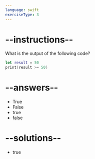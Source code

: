 ```yaml
---
language: swift
exerciseType: 3
---
```


# --instructions--

What is the output of the following code?
```swift
let result = 50
print(result >= 50)
```

# --answers--

- True
- False
- true
- false

# --solutions--

- true
